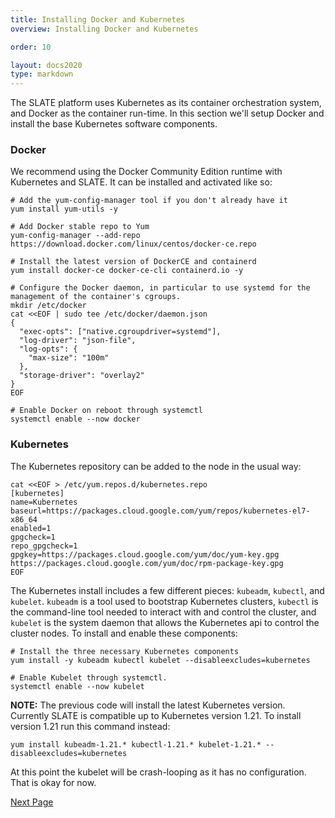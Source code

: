 ```yaml
---
title: Installing Docker and Kubernetes
overview: Installing Docker and Kubernetes

order: 10  

layout: docs2020
type: markdown
---
```



The SLATE platform uses Kubernetes as its container orchestration system, and Docker as the container run-time. In this section we'll setup Docker and install the base Kubernetes software components.

### Docker

We recommend using the Docker Community Edition runtime with Kubernetes and SLATE. It can be installed and activated like so: 

```
# Add the yum-config-manager tool if you don't already have it
yum install yum-utils -y

# Add Docker stable repo to Yum
yum-config-manager --add-repo https://download.docker.com/linux/centos/docker-ce.repo

# Install the latest version of DockerCE and containerd 
yum install docker-ce docker-ce-cli containerd.io -y

# Configure the Docker daemon, in particular to use systemd for the management of the container's cgroups.
mkdir /etc/docker
cat <<EOF | sudo tee /etc/docker/daemon.json
{
  "exec-opts": ["native.cgroupdriver=systemd"],
  "log-driver": "json-file",
  "log-opts": {
    "max-size": "100m"
  },
  "storage-driver": "overlay2"
}
EOF

# Enable Docker on reboot through systemctl
systemctl enable --now docker
```

### Kubernetes

The Kubernetes repository can be added to the node in the usual way:

```
cat <<EOF > /etc/yum.repos.d/kubernetes.repo
[kubernetes]
name=Kubernetes
baseurl=https://packages.cloud.google.com/yum/repos/kubernetes-el7-x86_64
enabled=1
gpgcheck=1
repo_gpgcheck=1
gpgkey=https://packages.cloud.google.com/yum/doc/yum-key.gpg https://packages.cloud.google.com/yum/doc/rpm-package-key.gpg
EOF
```

The Kubernetes install includes a few different pieces: `kubeadm`, `kubectl`, and `kubelet`. `kubeadm` is a tool used to bootstrap Kubernetes clusters, `kubectl` is the command-line tool needed to interact with and control the cluster, and `kubelet` is the system daemon that allows the Kubernetes api to control the cluster nodes. To install and enable these components:


```
# Install the three necessary Kubernetes components
yum install -y kubeadm kubectl kubelet --disableexcludes=kubernetes

# Enable Kubelet through systemctl.
systemctl enable --now kubelet
```

<strong>NOTE:</strong> The previous code will install the latest Kubernetes version. Currently SLATE is compatible up to Kubernetes version 1.21. To install version 1.21 run this command instead:

```
yum install kubeadm-1.21.* kubectl-1.21.* kubelet-1.21.* --disableexcludes=kubernetes
```


At this point the kubelet will be crash-looping as it has no configuration. That is okay for now.

<a href="/docs/cluster/manual/slate-master-node.html">Next Page</a>
